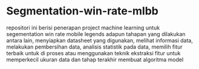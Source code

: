 # Segmentation-win-rate-mlbb
repositori ini berisi penerapan project machine learning untuk segementation win rate mobile legends adapun tahapan yang dilakukan antara lain, menyiapkan datasheet yang digunakan, melihat informasi data, melakukan pembersihan data, analisis statistik pada data, memilih fitur terbaik untuk di proses atau menggunakan teknik ekstraksi fitur untuk memperkecil ukuran data dan tahap terakhir membuat algoritma model
